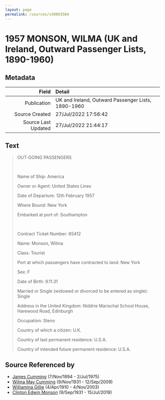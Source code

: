 ```yaml
---
layout: page
permalink: /sources/s50893584
---
```


# 1957 MONSON, WILMA (UK and Ireland, Outward Passenger Lists, 1890-1960)

## Metadata
Field | Detail
---:|:---
Publication | UK and Ireland, Outward Passenger Lists, 1890-1960
Source Created | 27/Jul/2022 17:56:42
Source Last Updated | 27/Jul/2022 21:44:17

## Text

> OUT-GOING PASSENGERS
>
> <br/>
>
> Name of Ship: America
>
> Owner or Agent: United States Lines
>
> Date of Departure: 12th February 1957
>
> Where Bound: New York
>
> Embarked at port of: Southampton
>
> <br/>
>
> Contract Ticket Number: 65412
>
> Name: Monson, Wilma
>
> Class: Tourist
>
> Port at which passengers have contracted to land: New York
>
> Sex: F
>
> Date of Birth: 9.11.31
>
> Married or Single (widowed or divorced to be entered as single): Single
>
> Address in the United Kingdom: Niddrie Marischal School House, Harewood Road, Edinburgh
>
> Occupation: Steno
>
> Country of which a citizen: U.K.
>
> Country of last permanent residence: U.S.A.
>
> Country of intended future permanent residence: U.S.A.
>

## Source Referenced by

* [James Cumming](../people/@492889@-james-cumming-b1894-11-7-d1975-7-2.md) (7/Nov/1894 - 2/Jul/1975)
* [Wilma May Cumming](../people/@74680609@-wilma-may-cumming-b1931-11-9-d2009-9-12.md) (9/Nov/1931 - 12/Sep/2009)
* [Williamina Gillie](../people/@23770336@-williamina-gillie-b1910-4-4-d2003-11-4.md) (4/Apr/1910 - 4/Nov/2003)
* [Clinton Edwin Monson](../people/@24393948@-clinton-edwin-monson-b1931-9-9-d2019-7-15.md) (9/Sep/1931 - 15/Jul/2019)
